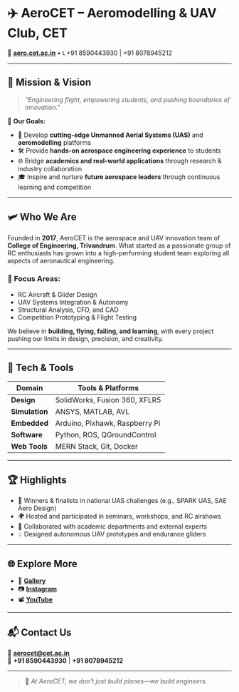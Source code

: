 # ✈️ AeroCET – Aeromodelling & UAV Club, CET

🔗 [**aero.cet.ac.in**](https://aero.cet.ac.in) • 📞 +91 8590443930 | +91 8078945212

---

## 🚀 Mission & Vision

> _"Engineering flight, empowering students, and pushing boundaries of innovation."_

🎯 **Our Goals:**
- 🔧 Develop **cutting-edge Unmanned Aerial Systems (UAS)** and **aeromodelling** platforms  
- 🛠️ Provide **hands-on aerospace engineering experience** to students  
- 🌐 Bridge **academics and real-world applications** through research & industry collaboration  
- 🎓 Inspire and nurture **future aerospace leaders** through continuous learning and competition

---

## 🛩️ Who We Are

Founded in **2017**, AeroCET is the aerospace and UAV innovation team of **College of Engineering, Trivandrum**. What started as a passionate group of RC enthusiasts has grown into a high-performing student team exploring all aspects of aeronautical engineering.

### 📌 Focus Areas:
- RC Aircraft & Glider Design  
- UAV Systems Integration & Autonomy  
- Structural Analysis, CFD, and CAD  
- Competition Prototyping & Flight Testing  

We believe in **building, flying, failing, and learning**, with every project pushing our limits in design, precision, and creativity.

---

## 🧰 Tech & Tools

| Domain       | Tools & Platforms |
|--------------|------------------|
| **Design**   | SolidWorks, Fusion 360, XFLR5 |
| **Simulation** | ANSYS, MATLAB, AVL |
| **Embedded** | Arduino, Pixhawk, Raspberry Pi |
| **Software** | Python, ROS, QGroundControl |
| **Web Tools** | MERN Stack, Git, Docker |

---

## 🏆 Highlights

- 🥇 Winners & finalists in national UAS challenges (e.g., SPARK UAS, SAE Aero Design)
- 🌍 Hosted and participated in seminars, workshops, and RC airshows
- 🤝 Collaborated with academic departments and external experts
- 💡 Designed autonomous UAV prototypes and endurance gliders

---

## 🌐 Explore More

- 📸 [**Gallery**](https://aero.cet.ac.in/gallery)  
- 📷 [**Instagram**](https://instagram.com/aero.cet)  
- 📽️ [**YouTube**](https://www.youtube.com/@aerocet)

---

## 📬 Contact Us

📧 **aerocet@cet.ac.in**  
📱 **+91 8590443930** | **+91 8078945212**

---

> 🛫 _At AeroCET, we don't just build planes—we build engineers._
